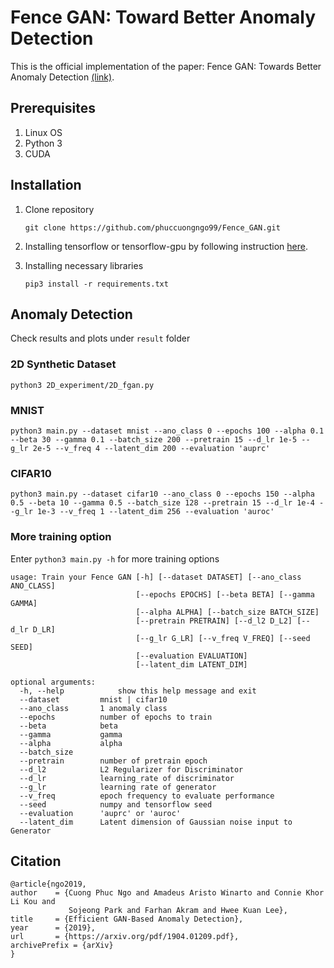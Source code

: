 # Fence GAN: Toward Better Anomaly Detection

This is the official implementation of the paper: Fence GAN: Towards Better Anomaly Detection [(link)](https://arxiv.org/abs/1904.01209).

## Prerequisites
1. Linux OS
2. Python 3
3. CUDA 

## Installation
1. Clone repository
    ```
    git clone https://github.com/phuccuongngo99/Fence_GAN.git
    ```
2. Installing tensorflow or tensorflow-gpu by following instruction [here](https://www.tensorflow.org/install/pip).

3. Installing necessary libraries
    ```
    pip3 install -r requirements.txt
    ```

## Anomaly Detection
Check results and plots under `result` folder
### 2D Synthetic Dataset
    
    python3 2D_experiment/2D_fgan.py
    
### MNIST
    python3 main.py --dataset mnist --ano_class 0 --epochs 100 --alpha 0.1 --beta 30 --gamma 0.1 --batch_size 200 --pretrain 15 --d_lr 1e-5 --g_lr 2e-5 --v_freq 4 --latent_dim 200 --evaluation 'auprc'


### CIFAR10
    python3 main.py --dataset cifar10 --ano_class 0 --epochs 150 --alpha 0.5 --beta 10 --gamma 0.5 --batch_size 128 --pretrain 15 --d_lr 1e-4 --g_lr 1e-3 --v_freq 1 --latent_dim 256 --evaluation 'auroc'

### More training option
Enter `python3 main.py -h` for more training options
```
usage: Train your Fence GAN [-h] [--dataset DATASET] [--ano_class ANO_CLASS]
                            [--epochs EPOCHS] [--beta BETA] [--gamma GAMMA]
                            [--alpha ALPHA] [--batch_size BATCH_SIZE]
                            [--pretrain PRETRAIN] [--d_l2 D_L2] [--d_lr D_LR]
                            [--g_lr G_LR] [--v_freq V_FREQ] [--seed SEED]
                            [--evaluation EVALUATION]
                            [--latent_dim LATENT_DIM]

optional arguments:
  -h, --help            show this help message and exit
  --dataset         mnist | cifar10
  --ano_class       1 anomaly class
  --epochs          number of epochs to train
  --beta            beta
  --gamma           gamma
  --alpha           alpha
  --batch_size 
  --pretrain        number of pretrain epoch
  --d_l2            L2 Regularizer for Discriminator
  --d_lr            learning_rate of discriminator
  --g_lr            learning rate of generator
  --v_freq          epoch frequency to evaluate performance
  --seed            numpy and tensorflow seed
  --evaluation      'auprc' or 'auroc'
  --latent_dim      Latent dimension of Gaussian noise input to Generator
  ```
  
  ## Citation
  ```
  @article{ngo2019,
  author    = {Cuong Phuc Ngo and Amadeus Aristo Winarto and Connie Khor Li Kou and
               Sojeong Park and Farhan Akram and Hwee Kuan Lee},
  title     = {Efficient GAN-Based Anomaly Detection},
  year      = {2019},
  url       = {https://arxiv.org/pdf/1904.01209.pdf},
  archivePrefix = {arXiv}
}
```
